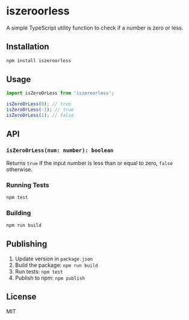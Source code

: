 # iszeroorless

A simple TypeScript utility function to check if a number is zero or less.

## Installation

```bash
npm install iszeroorless
```

## Usage

```typescript
import isZeroOrLess from 'iszeroorless';

isZeroOrLess(0); // true
isZeroOrLess(-1); // true
isZeroOrLess(1); // false
```

## API

### `isZeroOrLess(num: number): boolean`

Returns `true` if the input number is less than or equal to zero, `false` otherwise.





### Running Tests

```bash
npm test
```

### Building

```bash
npm run build
```

## Publishing

1. Update version in `package.json`
2. Build the package: `npm run build`
3. Run tests: `npm test`
4. Publish to npm: `npm publish`

## License

MIT
